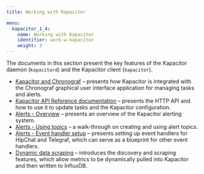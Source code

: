```yaml
---
title: Working with Kapacitor

menu:
  kapacitor_1_4:
    name: Working with Kapacitor
    identifier: work-w-kapacitor
    weight: 3
---
```


The documents in this section present the key features of the Kapacitor daemon
(`kapacitord`) and the Kapacitor client (`kapacitor`).

* [Kapacitor and Chronograf](/kapacitor/v1.4/working/kapa-and-chrono/) &ndash; presents how Kapacitor is integrated with the Chronograf graphical user interface application for managing tasks and alerts.
* [Kapacitor API Reference documentation](/kapacitor/v1.4/working/api/) &ndash; presents the HTTP API and how to use it to update tasks and the Kapacitor configuration.
* [Alerts - Overview](/kapacitor/v1.4/working/alerts/) &ndash; presents an overview of the Kapacitor alerting system.
* [Alerts - Using topics](/kapacitor/v1.4/working/using_alert_topics/) &ndash; a walk-through on creating and using alert topics.
* [Alerts - Event handler setup](/kapacitor/v1.4/working/event-handler-setup/) &ndash; presents setting up event handlers for HipChat and Telegraf, which can serve as a blueprint for other event handlers.
* [Dynamic data scraping](/kapacitor/v1.4/working/scraping-and-discovery/) &ndash; introduces the discovery and scraping features, which allow metrics to be dynamically pulled into Kapacitor and then written to InfluxDB. 
